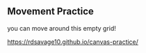 ## Movement Practice

you can move around this empty grid!

https://rdsavage10.github.io/canvas-practice/
